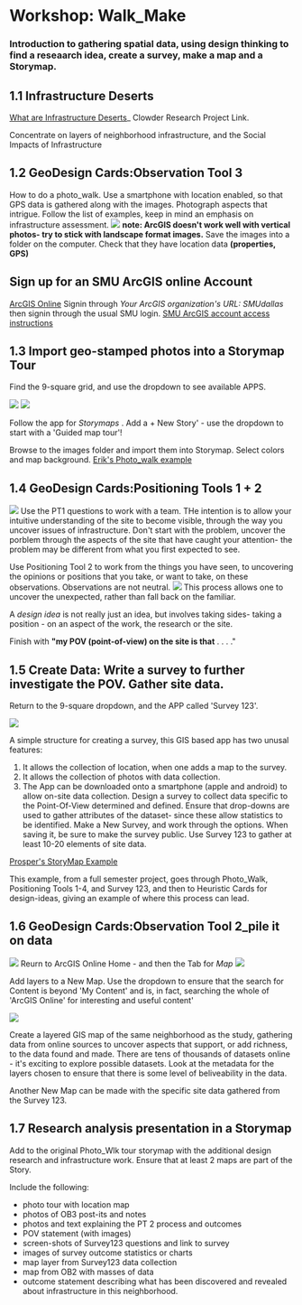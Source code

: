 # Workshop: Walk_Make
### Introduction to gathering spatial data, using design thinking to find a reseaarch idea, create a survey, make a map and a Storymap. 
## 1.1 Infrastructure Deserts
 [What are Infrastructure Deserts](https://arcg.is/08mLK1)_ Clowder Research Project Link. 
 
 Concentrate on layers of neighborhood infrastructure, and the Social Impacts of Infrastructure

## 1.2 GeoDesign Cards:Observation Tool 3
How to do a photo_walk. Use a smartphone with location enabled, so that GPS data is gathered along with the images. Photograph aspects that intrigue. Follow the list of examples, keep in mind an emphasis on infrastructure assessment.
![](./WMi/geocard_OT3.png)
**note: ArcGIS doesn't work well with vertical photos- try to stick with landscape format images.**
Save the images into a folder on the computer. Check that they have location data **(properties, GPS)**

## Sign up for an SMU ArcGIS online Account
[ArcGIS Online](https://www.arcgis.com) 
Signin through *Your ArcGIS organization's URL: SMUdallas* then signin through the usual SMU login.
[SMU ArcGIS account access instructions](https://arcg.is/0arbLO0)

## 1.3 Import geo-stamped photos into a Storymap Tour
Find the 9-square grid, and use the dropdown to see available APPS.

![](./WMi/2021-09-20-11-10-12.png)
![](./WMi/2021-09-20-11-10-53.png)

Follow the app for *Storymaps* . Add a + New Story' - use the dropdown to start with a 'Guided map tour'!
[](./WMi/2021-09-20-11-12-07.png)

Browse to the images folder and import them into Storymap. Select colors and map background.
[Erik's Photo_walk example](https://arcg.is/0jXWOe)

## 1.4 GeoDesign Cards:Positioning Tools 1 + 2
![](./WMi/2021-09-20-PT1.png)
Use the PT1 questions to work with a team. THe intention is to allow your intuitive understanding of the site to become visible, through the way you uncover issues of infrastructure. Don't start with the problem, uncover the porblem through the aspects of the site that have caught your attention- the problem may be different from what you first expected to see. 

Use Positioning Tool 2 to work from the things you have seen, to uncovering the opinions or positions that you take, or want to take, on these observations.  Observations are not neutral. 
![](./WMi/2021-09-20-PT2.png)
This process allows one to uncover the unexpected, rather than fall back on the familiar. 

A *design idea* is not really just an idea, but involves taking sides- taking a position - on an aspect of the work, the research or the site. 

Finish with **"my POV (point-of-view) on the site is that** . . . ."

## 1.5 Create Data: Write a survey to further investigate the POV. Gather site data. 

Return to the 9-square dropdown, and the APP called 'Survey 123'.

![](./WMi/2021-09-20-11-26-12.png)

A simple structure for creating a survey, this GIS based app has two unusal features:
1. It allows the collection of location, when one adds a map to the survey.
2. It allows the collection of photos with data collection.
3. The App can be downloaded onto a smartphone (apple and android) to allow on-site data collection. 
Design a survey to collect data specific to the Point-Of-View determined and defined. 
Ensure that drop-downs are used to gather attributes of the dataset- since these allow statistics to be identified. 
Make a New Survey, and work through the options. When saving it, be sure to make the survey public. 
Use Survey 123 to gather at least 10-20 elements of site data.

[Prosper's StoryMap Example](https://arcg.is/yKXHL) 

This example, from a full semester project, goes through Photo_Walk, Positioning Tools 1-4, and Survey 123, and then to Heuristic Cards for design-ideas, giving an example of where this process can lead.
## 1.6 GeoDesign Cards:Observation Tool 2_pile it on data
![](./WMi/geocard_OT2.png)
Reurn to ArcGIS Online Home - and then the Tab for *Map*
![](./WMi/2021-09-20-11-31-59.png)

Add layers to a New Map. Use the dropdown to ensure that the search for Content is beyond 'My Content' and is, in fact, searching the whole of 'ArcGIS Online' for interesting and useful content' 

![](./WMi/2021-09-20-11-33-58.png)

Create a layered GIS map of the same neighborhood as the study, gathering data from online sources to uncover aspects that support, or add richness, to the data found and made. There are tens of thousands of datasets online - it's exciting to explore possible datasets. Look at the metadata for the layers chosen to ensure that there is some level of beliveability in the data. 

Another New Map can be made with the specific site data gathered from the Survey 123. 

## 1.7 Research analysis presentation in a Storymap
Add to the original Photo_Wlk tour storymap with the additional design research and infrastructure work. 
Ensure that at least 2 maps are part of the Story.

Include the following:
* photo tour with location map
* photos of OB3 post-its and notes
* photos and text explaining the PT 2 process and outcomes
* POV statement (with images)
* screen-shots of Survey123 questions and link to survey
* images of survey outcome statistics or charts
* map layer from Survey123 data collection
* map from OB2 with masses of data
* outcome statement describing what has been discovered and revealed about infrastructure in this neighborhood.
